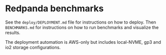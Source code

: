 # Redpanda benchmarks

See the `deploy/DEPLOYMENT.md` file for instructions on how to deploy. Then `BENCHMARKS.md` for instructions on how to run benchmarks and visualize the results.

The deployment automation is AWS-only but includes local-NVME, gp3 and io2 storage configurations.

